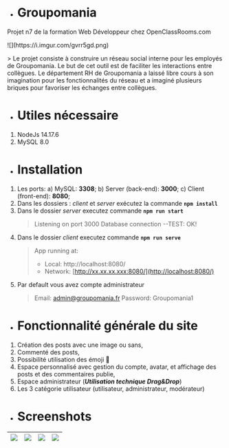 * # Groupomania
Projet n7 de la formation Web Développeur chez OpenClassRooms.com
<p align="justify">![](https://i.imgur.com/gvrr5gd.png)</p>
> Le projet consiste à construire un réseau social interne pour les employés de Groupomania. Le but de cet outil est de faciliter les interactions entre collègues. Le département RH de Groupomania a laissé libre cours à son imagination pour les fonctionnalités du réseau et a imaginé plusieurs briques pour favoriser les échanges entre collègues.

* # Utiles nécessaire
1. NodeJs 14.17.6 
1. MySQL 8.0

* # Installation
1. Les ports:
    a) MySQL: **3308**;
    b) Server (back-end): **3000**;
    c) Client (front-end): **8080**;
1. Dans les dossiers : *client* et *server* exécutez la commande **`npm install`**
1. Dans le dossier *server* executez commande **`npm run start`**
    > Listening on port 3000
    > Database connection --TEST: OK!
1. Dans le dossier *client* executez commande **`npm run serve`**
    >    App running at:
    >   - Local:   http://localhost:8080/ 
    >   - Network: [http://xx.xx.xx.xxx:8080/](http://localhost:8080/)
1. Par default vous avez compte administrateur
    > Email: [admin@groupomania.fr](https://www.linkedin.com/in/dmitri-chine/)
    > Password: Groupomania1

* # Fonctionnalité générale du site
1. Création des posts avec une image ou sans,
1. Commenté des posts,
1. Possibilité utilisation des émoji &#128578;
1. Espace personnalisé avec gestion du compte, avatar, et affichage des posts et des commentaires publie,
1. Espace administrateur (***Utilisation technique Drag&Drop***)
1. Les 3 catégorie utilisateur (utilisateur, administrateur, modérateur)

* # Screenshots
| [![](https://i.imgur.com/MOXOipg.png)](https://i.imgur.com/MOXOipg.png) | [![](https://i.imgur.com/mGjqMGQ.png)](https://i.imgur.com/mGjqMGQ.png) | [![](https://i.imgur.com/fc3aFPW.png)](https://i.imgur.com/fc3aFPW.png) | [![](https://i.imgur.com/6D611ru.png)](https://i.imgur.com/6D611ru.png) |
| ----------------------------------------------------------------------- | ------------------------------------ | ------------------------------------ | ------------------------------------ |